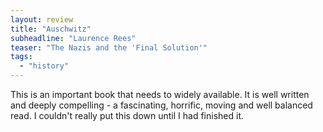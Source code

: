 ```yaml
---
layout: review
title: "Auschwitz"
subheadline: "Laurence Rees"
teaser: "The Nazis and the 'Final Solution'"
tags:
  - "history"
---
```


This is an important book that needs to widely available. It is well written and deeply compelling -
a fascinating, horrific, moving and well balanced read. I couldn't really put this down until
I had finished it.
